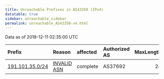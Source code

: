 ```yaml
---
title: Unreachable Prefixes in AS43350 (IPv4)
datatable: true
sidebar: unreachable_sidebar
permalink: unreachable_AS43350-v4.html
---
```


Data as of 2018-12-11 02:35:00 UTC


<div class="datatable-begin"></div>

| Prefix                                                   | Reason                                                                                                 | affected   | Authorized AS   |   MaxLength | Anchor                                         |   unreachable /24s |
|:---------------------------------------------------------|:-------------------------------------------------------------------------------------------------------|:-----------|:----------------|------------:|:-----------------------------------------------|-------------------:|
| [191.101.35.0/24](https://stat.ripe.net/191.101.35.0/24) | [INVALID ASN](https://rpki-validator.ripe.net/announcement-preview?asn=AS43350&prefix=191.101.35.0/24) | complete   | AS37692         |          24 | [LACNIC](unreachable_LACNIC_RPKI_Root-v4.html) |                  1 |

<div class="datatable-end"></div>